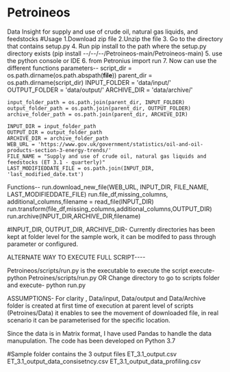 # Petroineos
Data Insight for supply and use of crude oil, natural gas liquids, and feedstocks
#Usage
1.Download zip file
2.Unzip the file
3. Go to the directory that contains setup.py 
4. Run pip install to the path where the setup.py directory exists (pip install --/--/--/Petroineos-main/Petroineos-main)
5. use the python console or IDE 
6. from Petronius import run
7. Now can use the different functions
parameters--
    script_dir = os.path.dirname(os.path.abspath(__file__))
    parent_dir = os.path.dirname(script_dir)
    INPUT_FOLDER = 'data/input/'
    OUTPUT_FOLDER = 'data/output/'
    ARCHIVE_DIR = 'data/archive/'

    input_folder_path = os.path.join(parent_dir, INPUT_FOLDER)
    output_folder_path = os.path.join(parent_dir, OUTPUT_FOLDER)
    archive_folder_path = os.path.join(parent_dir, ARCHIVE_DIR)

    INPUT_DIR = input_folder_path
    OUTPUT_DIR = output_folder_path
    ARCHIVE_DIR = archive_folder_path
    WEB_URL = 'https://www.gov.uk/government/statistics/oil-and-oil-products-section-3-energy-trends/'
    FILE_NAME = "Supply and use of crude oil, natural gas liquids and feedstocks (ET 3.1 - quarterly)"
    LAST_MODIFIEDDATE_FILE = os.path.join(INPUT_DIR, 'last_modified_date.txt')
Functions--
    run.download_new_file(WEB_URL, INPUT_DIR, FILE_NAME, LAST_MODIFIEDDATE_FILE)
    run.file_df,missing_columns, additional_columns,filename = read_file(INPUT_DIR)
    run.transform(file_df,missing_columns,additional_columns,OUTPUT_DIR)
    run.archive(INPUT_DIR,ARCHIVE_DIR,filename)

#INPUT_DIR, OUTPUT_DIR, ARCHIVE_DIR- Currently directories has been kept at folder level for the sample work, it can be modifed to pass through parameter or configured.

ALTERNATE WAY TO EXECUTE FULL SCRIPT----

Petroineos/scripts/run.py is the executable
to execute the script 
    execute- python Petroines/scripts/run.py
OR 
Change directory to go to scripts folder and
    execute- python run.py


ASSUMPTIONS-
For clarity , Data/input, Data/output and Data/Archive folder is created at first time of execution at parent level of scripts (Petroines/Data)
it enables to see the movement of downloaded file, in real scenario it can be parameterised for the specific location.

Since the data is in Matrix format, I have used Pandas to handle the data manupulation.
The code has been developed on Python 3.7

#Sample folder contains the 3 output files
ET_3.1_output.csv
ET_3.1_output_data_consisetncy.csv
ET_3.1_output_data_profiling.csv

